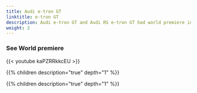 ```yaml
---
title: Audi e-tron GT
linktitle: e-tron GT
description: Audi e-tron GT and Audi RS e-tron GT had world premiere in 2021
weight: 2
---
```





### See World premiere

{{< youtube kaPZRRkkcEU >}}

{{% children description="true" depth="1" %}}




{{% children description="true" depth="1" %}}
